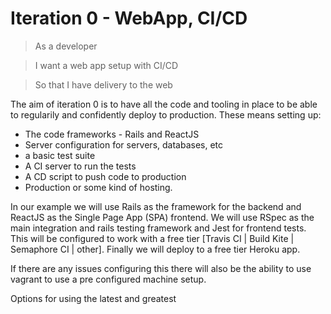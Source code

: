 # Iteration 0 - WebApp, CI/CD

> As a developer

> I want a web app setup with CI/CD

> So that I have delivery to the web

The aim of iteration 0 is to have all the code and tooling in
place to be able to regularily and confidently deploy to
production. These means setting up:
* The code frameworks - Rails and ReactJS
* Server configuration for servers, databases, etc
* a basic test suite
* A CI server to run the tests
* A CD script to push code to production
* Production or some kind of hosting.

In our example we will use Rails as the framework for the backend
and ReactJS as the Single Page App (SPA) frontend. We will use
RSpec as the main integration and rails testing framework and
Jest for frontend tests. This will be configured to work with a
free tier [Travis CI | Build Kite | Semaphore CI | other].
Finally we will deploy to a free tier Heroku app.

If there are any issues configuring this there will also be the
ability to use vagrant to use a pre configured machine setup.

Options for using the latest and greatest

